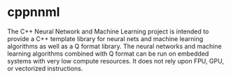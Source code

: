 # cppnnml
The C++ Neural Network and Machine Learning project is intended to provide a C++ template library for neural nets and machine learning algorithms as well as a Q format library. The neural networks and machine learning algorithms combined with Q format can be run on embedded systems with very low compute resources. It does not rely upon FPU, GPU, or vectorized instructions.
